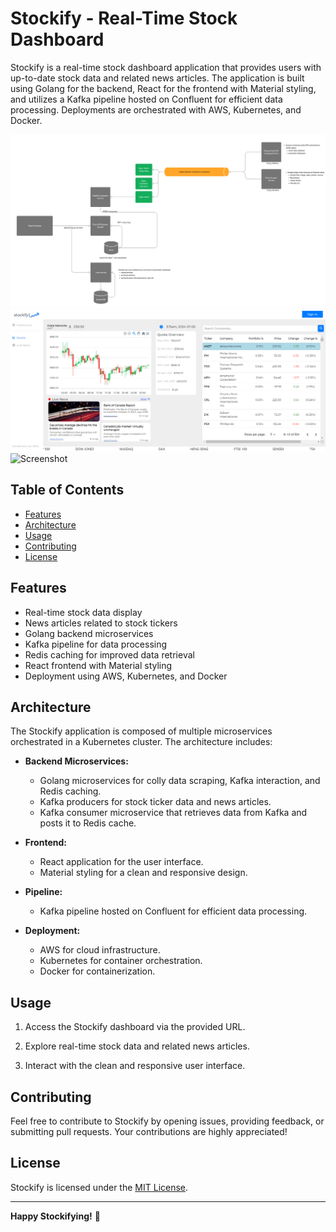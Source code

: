 # Stockify - Real-Time Stock Dashboard

Stockify is a real-time stock dashboard application that provides users with up-to-date stock data and related news articles. The application is built using Golang for the backend, React for the frontend with Material styling, and utilizes a Kafka pipeline hosted on Confluent for efficient data processing. Deployments are orchestrated with AWS, Kubernetes, and Docker.

![Screenshot](readmedocs/figma.png)
![Screenshot](readmedocs/mainpage.png)
![Screenshot]([readmedocs/figma.png](https://github.com/SandboxCo/Humanity360/blob/1e17fcaa735354ee4d9c78a18b65b6208193dadb/readmedocs/news%20articles%20kafka.png))

## Table of Contents

- [Features](#features)
- [Architecture](#architecture)
- [Usage](#usage)
- [Contributing](#contributing)
- [License](#license)

## Features

- Real-time stock data display
- News articles related to stock tickers
- Golang backend microservices
- Kafka pipeline for data processing
- Redis caching for improved data retrieval
- React frontend with Material styling
- Deployment using AWS, Kubernetes, and Docker

## Architecture

The Stockify application is composed of multiple microservices orchestrated in a Kubernetes cluster. The architecture includes:

- **Backend Microservices:**
  - Golang microservices for colly data scraping, Kafka interaction, and Redis caching.
  - Kafka producers for stock ticker data and news articles.
  - Kafka consumer microservice that retrieves data from Kafka and posts it to Redis cache.

- **Frontend:**
  - React application for the user interface.
  - Material styling for a clean and responsive design.

- **Pipeline:**
  - Kafka pipeline hosted on Confluent for efficient data processing.

- **Deployment:**
  - AWS for cloud infrastructure.
  - Kubernetes for container orchestration.
  - Docker for containerization.

## Usage

1. Access the Stockify dashboard via the provided URL.

2. Explore real-time stock data and related news articles.

3. Interact with the clean and responsive user interface.

## Contributing

Feel free to contribute to Stockify by opening issues, providing feedback, or submitting pull requests. Your contributions are highly appreciated!

## License

Stockify is licensed under the [MIT License](LICENSE).

---

**Happy Stockifying!** 🚀
